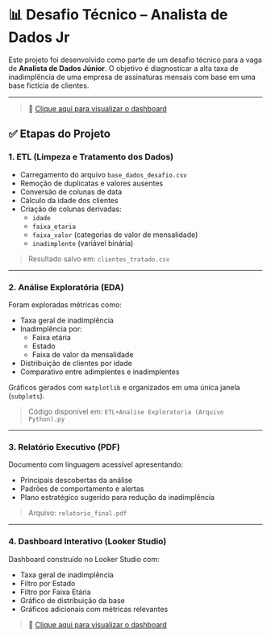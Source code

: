# 📊 Desafio Técnico – Analista de Dados Jr

Este projeto foi desenvolvido como parte de um desafio técnico para a vaga de **Analista de Dados Júnior**. O objetivo é diagnosticar a alta taxa de inadimplência de uma empresa de assinaturas mensais com base em uma base fictícia de clientes.

---

> 🔗 [Clique aqui para visualizar o dashboard](https://lookerstudio.google.com/s/t4P213IoPzc)


## ✅ Etapas do Projeto

### 1. **ETL (Limpeza e Tratamento dos Dados)**
- Carregamento do arquivo `base_dados_desafio.csv`
- Remoção de duplicatas e valores ausentes
- Conversão de colunas de data
- Cálculo da idade dos clientes
- Criação de colunas derivadas:
  - `idade`
  - `faixa_etaria`
  - `faixa_valor` (categorias de valor de mensalidade)
  - `inadimplente` (variável binária)

> Resultado salvo em: `clientes_tratado.csv`

---

### 2. **Análise Exploratória (EDA)**
Foram exploradas métricas como:

- Taxa geral de inadimplência
- Inadimplência por:
  - Faixa etária
  - Estado
  - Faixa de valor da mensalidade
- Distribuição de clientes por idade
- Comparativo entre adimplentes e inadimplentes

Gráficos gerados com `matplotlib` e organizados em uma única janela (`subplots`).

> Código disponível em: `ETL+Analise Exploratoria (Arquivo Python).py`

---

### 3. **Relatório Executivo (PDF)**
Documento com linguagem acessível apresentando:

- Principais descobertas da análise
- Padrões de comportamento e alertas
- Plano estratégico sugerido para redução da inadimplência

> Arquivo: `relatorio_final.pdf`

---

### 4. **Dashboard Interativo (Looker Studio)**
Dashboard construído no Looker Studio com:

- Taxa geral de inadimplência
- Filtro por Estado
- Filtro por Faixa Etária
- Gráfico de distribuição da base
- Gráficos adicionais com métricas relevantes

> 🔗 [Clique aqui para visualizar o dashboard](https://lookerstudio.google.com/s/t4P213IoPzc)



